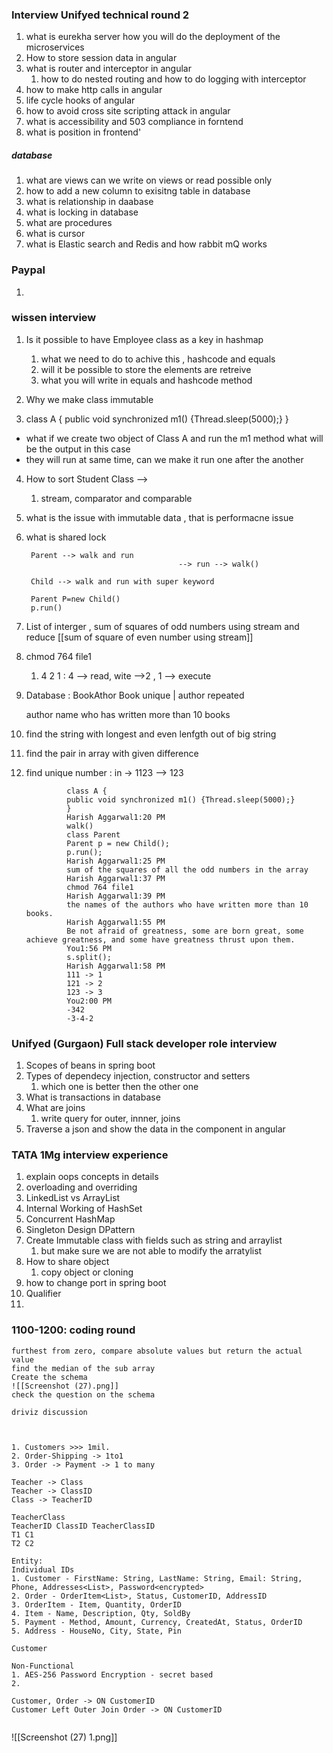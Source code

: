 
### Interview Unifyed technical round 2
1.  what is eurekha server how you will do the deployment of the microservices
2. How to store session data in angular
3. what is router and interceptor in angular
	1. how to do nested routing and how to do logging with interceptor
4. how to make http calls in angular
5. life cycle hooks of angular
6. how to avoid cross site scripting attack in angular 
7. what is accessibility and 503 compliance in forntend
8. what is position in frontend'

##### database
1. what are views can we write on views or read possible only
2. how to add a new column to exisitng table in database
3. what is relationship in daabase
4. what is locking in database
5. what are procedures
6. what is cursor
7. what is Elastic search and Redis and how rabbit mQ works



### Paypal
1. 


### wissen interview 
1. Is it possible to have Employee class as a key in hashmap
	1. what we need to do to achive this , hashcode and equals
	2. will it be possible to store the elements are retreive
	3. what you will write in equals and hashcode method

2. Why we make class immutable 
3. 	class A {
	public void synchronized m1() {Thread.sleep(5000);}
	}

- what if we create two object of Class A and run the m1 method what will be the output in this case
- they will run at same time, can we make it run one after the another

4. How to sort Student Class -->
	1. stream, comparator and comparable 
2. what is the issue with immutable data , that is performacne issue
3. what is shared lock


		Parent --> walk and run
		                                 --> run --> walk()

		Child --> walk and run with super keyword

		Parent P=new Child() 
		p.run()

4. List of interger , sum of squares of odd numbers using stream and reduce [[sum of square of even number using stream]]
5. chmod 764 file1
	1. 4 2 1 : 4 --> read, wite -->2 , 1 --> execute 
6. Database : BookAthor
		Book unique | author repeated

	author name who has written more than 10 books


7. find the string with longest and even lenfgth out of big string
8. find the pair in array with given difference 
9. find unique number : in -> 1123 --> 123 




				class A {
				public void synchronized m1() {Thread.sleep(5000);}
				}
				Harish Aggarwal1:20 PM
				walk()
				class Parent
				Parent p = new Child();
				p.run();
				Harish Aggarwal1:25 PM
				sum of the squares of all the odd numbers in the array
				Harish Aggarwal1:37 PM
				chmod 764 file1
				Harish Aggarwal1:39 PM
				the names of the authors who have written more than 10 books.
				Harish Aggarwal1:55 PM
				Be not afraid of greatness, some are born great, some achieve greatness, and some have greatness thrust upon them.
				You1:56 PM
				s.split();
				Harish Aggarwal1:58 PM
				111 -> 1
				121 -> 2
				123 -> 3
				You2:00 PM
				-342
				-3-4-2
			





### Unifyed (Gurgaon) Full stack developer role interview 
1. Scopes of beans in spring boot
2. Types of dependecy injection, constructor and setters
	1. which one is better then the other one 
3. What is transactions in database
4. What are joins 
	1. write query for outer, innner, joins
5. Traverse a json and show the data in the component in angular 



### TATA 1Mg interview experience 
1. explain oops concepts in details
2. overloading and overriding 
3. LinkedList vs ArrayList
4. Internal Working of HashSet
5. Concurrent HashMap
6. Singleton Design DPattern
7. Create Immutable class with fields such as string and arraylist 
	1. but make sure we are not able to modify the arratylist
8. How to share object
	1. copy object or cloning
2. how to change port in spring boot
3. Qualifier
4. 

### 1100-1200: coding round
	furthest from zero, compare absolute values but return the actual value
	find the median of the sub array
	Create the schema 
	![[Screenshot (27).png]]
	check the question on the schema

	driviz discussion 

```code


1. Customers >>> 1mil.
2. Order-Shipping -> 1to1
3. Order -> Payment -> 1 to many 

Teacher -> Class
Teacher -> ClassID
Class -> TeacherID

TeacherClass
TeacherID ClassID TeacherClassID
T1 C1
T2 C2

Entity:
Individual IDs
1. Customer - FirstName: String, LastName: String, Email: String, Phone, Addresses<List>, Password<encrypted>
2. Order - OrderItem<List>, Status, CustomerID, AddressID
3. OrderItem - Item, Quantity, OrderID
4. Item - Name, Description, Qty, SoldBy
5. Payment - Method, Amount, Currency, CreatedAt, Status, OrderID
5. Address - HouseNo, City, State, Pin

Customer

Non-Functional
1. AES-256 Password Encryption - secret based
2. 

Customer, Order -> ON CustomerID
Customer Left Outer Join Order -> ON CustomerID


```

![[Screenshot (27) 1.png]]

